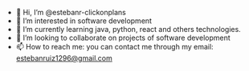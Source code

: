 - 👋 Hi, I’m @estebanr-clickonplans
- 👀 I’m interested in software development
- 🌱 I’m currently learning java, python, react and others technologies. 
- 💞️ I’m looking to collaborate on projects of software development
- 📫 How to reach me: 
you can contact me through my email: estebanruiz1296@gmail.com

<!---
estebanr-clickonplans/estebanr-clickonplans is a ✨ special ✨ repository because its `README.md` (this file) appears on your GitHub profile.
You can click the Preview link to take a look at your changes.
--->
